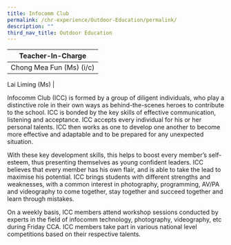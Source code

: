 ```yaml
---
title: Infocomm Club
permalink: /chr-experience/Outdoor-Education/permalink/
description: ""
third_nav_title: Outdoor Education
---
```

| Teacher-In-Charge |
| -------- | 
| Chong Mea Fun (Ms) (i/c)
Lai Liming (Ms)
|

Infocomm Club (ICC) is formed by a group of diligent individuals, who play a distinctive role in their own ways as behind-the-scenes heroes to contribute to the school. ICC is bonded by the key skills of effective communication, listening and acceptance. ICC accepts every individual for his or her personal talents. ICC then works as one to develop one another to become more effective and adaptable and to be prepared for any unexpected situation.


With these key development skills, this helps to boost every member’s self-esteem, thus presenting themselves as young confident leaders. ICC believes that every member has his own flair, and is able to take the lead to maximise his potential. ICC brings students with different strengths and weaknesses, with a common interest in photography, programming, AV/PA and videography to come together, stay together and succeed together and learn through mistakes.

On a weekly basis, ICC members attend workshop sessions conducted by experts in the field of infocomm technology, photography, videography, etc during Friday CCA. ICC members take part in various national level competitions based on their respective talents.
